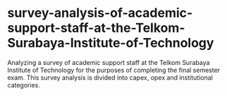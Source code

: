 # survey-analysis-of-academic-support-staff-at-the-Telkom-Surabaya-Institute-of-Technology
Analyzing a survey of academic support staff at the Telkom Surabaya Institute of Technology for the purposes of completing the final semester exam. This survey analysis is divided into capex, opex and institutional categories.
